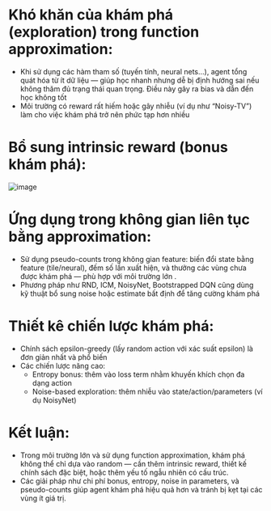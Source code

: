 # Khó khăn của khám phá (exploration) trong function approximation:
- Khi sử dụng các hàm tham số (tuyến tính, neural nets…), agent tổng quát hóa từ ít dữ liệu — giúp học nhanh nhưng dễ bị định hướng sai nếu không thăm đủ trạng thái quan trọng. Điều này gây ra bias và dẫn đến học không tốt
- Môi trường có reward rất hiếm hoặc gây nhiễu (ví dụ như “Noisy-TV”) làm cho việc khám phá trở nên phức tạp hơn nhiều
# Bổ sung intrinsic reward (bonus khám phá):
![image](https://github.com/user-attachments/assets/cea0a6b0-e3e8-467f-9996-a92e730cc76b)
# Ứng dụng trong không gian liên tục bằng approximation:
- Sử dụng pseudo-counts trong không gian feature: biến đổi state bằng feature (tile/neural), đếm số lần xuất hiện, và thưởng các vùng chưa được khám phá — phù hợp với môi trường lớn .
- Phương pháp như RND, ICM, NoisyNet, Bootstrapped DQN cũng dùng kỹ thuật bổ sung noise hoặc estimate bất định để tăng cường khám phá
# Thiết kê chiến lược khám phá:
- Chính sách epsilon-greedy (lấy random action với xác suất epsilon) là đơn giản nhất và phổ biến
- Các chiến lược năng cao:
   + Entropy bonus: thêm vào loss term nhằm khuyến khích chọn đa dạng action
   + Noise-based exploration: thêm nhiễu vào state/action/parameters (ví dụ NoisyNet)
# Kết luận:
- Trong môi trường lớn và sử dụng function approximation, khám phá không thể chỉ dựa vào random — cần thêm intrinsic reward, thiết kế chính sách đặc biệt, hoặc thêm yếu tố ngẫu nhiên có cấu trúc.
- Các giải pháp như chi phí bonus, entropy, noise in parameters, và pseudo-counts giúp agent khám phá hiệu quả hơn và tránh bị kẹt tại các vùng ít giá trị.
